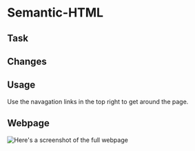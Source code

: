 # Semantic-HTML

## Task


## Changes

## Usage
Use the navagation links in the top right to get around the page.



## Webpage

![Here's a screenshot of the full webpage](./assets/images/hayessea000.github.io_semantic-html_.png)

